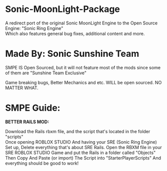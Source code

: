 # Sonic-MoonLight-Package
A redirect port of the original Sonic MoonLight Engine to the Open Source Engine: "Sonic Ring Engine"            
Which also features general bug fixes, additional content and more.

# **Made By: Sonic Sunshine Team**
SMPE IS Open Sourced, but it will not feature most of the mods since some of them are "Sunshine Team Exclusive"

Game breaking bugs, Better Mechanics and etc. WILL be open sourced. NO MATTER WHAT.


# SMPE Guide: 
**BETTER RAILS MOD:**

Download the Rails rbxm file, and the script that's located in the folder "scripts"  
Once opening ROBLOX STUDIO And having your SRE (Sonic Ring Engine) Set up, Delete everything that's about SRE Rails.
Open the RBXM file in your SRE ROBLOX STUDIO Game and put the Rails in a folder called "Objects" 
Then Copy And Paste (or import) The Script into "StarterPlayerScripts" 
And everything should be good to work!
